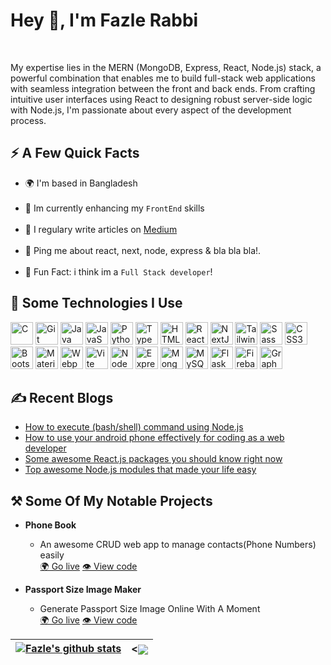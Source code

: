 <h1>Hey 👋, I'm Fazle Rabbi</h1>
<p align="left">
  <img src="https://img.shields.io/badge/-FazleRabbi-blue?style=flat-square&logo=Linkedin&logoColor=white&link=https://www.linkedin.com/in/jonathangin/)](https://www.linkedin.com/in/jonathangin/" alt="" />
  <img src="https://img.shields.io/badge/-FazleRabbi-blue?style=flat-square&logo=Medium&logoColor=white&link=https://www.linkedin.com/in/jonathangin/)](https://www.linkedin.com/in/jonathangin/" alt="" />
</p>
<p>My expertise lies in the MERN (MongoDB, Express, React, Node.js) stack, a powerful combination that enables me to build full-stack web applications with seamless integration between the front and back ends. From crafting intuitive user interfaces using React to designing robust server-side logic with Node.js, I'm passionate about every aspect of the development process.</p>

<h2>⚡️ A Few Quick Facts</h2>
<ul>
  <li>🌍 I'm based in Bangladesh</li>
  <br />
  <li>🔭 Im currently enhancing my <code>FrontEnd</code> skills</li>
  <br />
  <li>📝 I regulary write articles on <a target="_blank" href="https://medium.com/@fhrabbi777">Medium</a></li>
  <br />
  <li>💬 Ping me about react, next, node, express & bla bla bla!.</li>
  <br />
<!--  <li>📙 Check out my <a target="_blank" href="#">Resume</a></li>
  <br />
  <li>🖥️ See my portfolio at<a href="#"> MyPortfllio</a></li>
  <br />
  <li>✉️ You can contact me at<a href="mailto:fazlerabbi1343@gmail.com"> DM</a></li>
  <br />-->
  <li>🎉 Fun Fact: i think im a <code>Full Stack developer</code>!</li>
</ul>

<h2>🚀 Some Technologies I Use</h2>
<p align="left">
<a target="_blank" href="https://docs.microsoft.com/en-us/cpp/?view=msvc-170" target="_blank" rel="noreferrer"><img src="https://raw.githubusercontent.com/danielcranney/readme-generator/main/public/icons/skills/c-colored.svg" width="36" height="36" alt="C" /></a>
<a target="_blank" href="https://git-scm.com/" target="_blank" rel="noreferrer"><img src="https://raw.githubusercontent.com/danielcranney/readme-generator/main/public/icons/skills/git-colored.svg" width="36" height="36" alt="Git" /></a>
<a target="_blank" href="https://www.oracle.com/java/" target="_blank" rel="noreferrer"><img src="https://raw.githubusercontent.com/danielcranney/readme-generator/main/public/icons/skills/java-colored.svg" width="36" height="36" alt="Java" /></a>
<a target="_blank" href="https://developer.mozilla.org/en-US/docs/Web/JavaScript" target="_blank" rel="noreferrer"><img src="https://raw.githubusercontent.com/danielcranney/readme-generator/main/public/icons/skills/javascript-colored.svg" width="36" height="36" alt="JavaScript" /></a>
<a target="_blank" href="https://www.python.org/" target="_blank" rel="noreferrer"><img src="https://raw.githubusercontent.com/danielcranney/readme-generator/main/public/icons/skills/python-colored.svg" width="36" height="36" alt="Python" /></a>
<a target="_blank" href="https://www.typescriptlang.org/" target="_blank" rel="noreferrer"><img src="https://raw.githubusercontent.com/danielcranney/readme-generator/main/public/icons/skills/typescript-colored.svg" width="36" height="36" alt="TypeScript" /></a>
<a target="_blank" href="https://developer.mozilla.org/en-US/docs/Glossary/HTML5" target="_blank" rel="noreferrer"><img src="https://raw.githubusercontent.com/danielcranney/readme-generator/main/public/icons/skills/html5-colored.svg" width="36" height="36" alt="HTML5" /></a>
<a target="_blank" href="https://reactjs.org/" target="_blank" rel="noreferrer"><img src="https://raw.githubusercontent.com/danielcranney/readme-generator/main/public/icons/skills/react-colored.svg" width="36" height="36" alt="React" /></a>
<a target="_blank" href="https://nextjs.org/docs" target="_blank" rel="noreferrer"><img src="https://raw.githubusercontent.com/danielcranney/readme-generator/main/public/icons/skills/nextjs-colored.svg" width="36" height="36" alt="NextJs" /></a>
<a target="_blank" href="https://tailwindcss.com/" target="_blank" rel="noreferrer"><img src="https://raw.githubusercontent.com/danielcranney/readme-generator/main/public/icons/skills/tailwindcss-colored.svg" width="36" height="36" alt="TailwindCSS" /></a>
<a target="_blank" href="https://sass-lang.com/" target="_blank" rel="noreferrer"><img src="https://raw.githubusercontent.com/danielcranney/readme-generator/main/public/icons/skills/sass-colored.svg" width="36" height="36" alt="Sass" /></a>
<a target="_blank" href="https://www.w3.org/TR/CSS/#css" target="_blank" rel="noreferrer"><img src="https://raw.githubusercontent.com/danielcranney/readme-generator/main/public/icons/skills/css3-colored.svg" width="36" height="36" alt="CSS3" /></a>
<a target="_blank" href="https://getbootstrap.com/" target="_blank" rel="noreferrer"><img src="https://raw.githubusercontent.com/danielcranney/readme-generator/main/public/icons/skills/bootstrap-colored.svg" width="36" height="36" alt="Bootstrap" /></a>
<a target="_blank" href="https://mui.com/" target="_blank" rel="noreferrer"><img src="https://raw.githubusercontent.com/danielcranney/readme-generator/main/public/icons/skills/materialui-colored.svg" width="36" height="36" alt="Material UI" /></a>
<a target="_blank" href="https://webpack.js.org/" target="_blank" rel="noreferrer"><img src="https://raw.githubusercontent.com/danielcranney/readme-generator/main/public/icons/skills/webpack-colored.svg" width="36" height="36" alt="Webpack" /></a>
<a target="_blank" href="https://vitejs.dev/" target="_blank" rel="noreferrer"><img src="https://raw.githubusercontent.com/danielcranney/readme-generator/main/public/icons/skills/vite-colored.svg" width="36" height="36" alt="Vite" /></a>
<a target="_blank" href="https://nodejs.org/en/" target="_blank" rel="noreferrer"><img src="https://raw.githubusercontent.com/danielcranney/readme-generator/main/public/icons/skills/nodejs-colored.svg" width="36" height="36" alt="NodeJS" /></a>
<a target="_blank" href="https://expressjs.com/" target="_blank" rel="noreferrer"><img src="https://raw.githubusercontent.com/danielcranney/readme-generator/main/public/icons/skills/express-colored.svg" width="36" height="36" alt="Express" /></a>
<a target="_blank" href="https://www.mongodb.com/" target="_blank" rel="noreferrer"><img src="https://raw.githubusercontent.com/danielcranney/readme-generator/main/public/icons/skills/mongodb-colored.svg" width="36" height="36" alt="MongoDB" /></a>
<a target="_blank" href="https://www.mysql.com/" target="_blank" rel="noreferrer"><img src="https://raw.githubusercontent.com/danielcranney/readme-generator/main/public/icons/skills/mysql-colored.svg" width="36" height="36" alt="MySQL" /></a>
<a target="_blank" href="https://flask.palletsprojects.com/en/2.0.x/" target="_blank" rel="noreferrer"><img src="https://raw.githubusercontent.com/danielcranney/readme-generator/main/public/icons/skills/flask-colored.svg" width="36" height="36" alt="Flask" /></a>
<a target="_blank" href="https://firebase.google.com/" target="_blank" rel="noreferrer"><img src="https://raw.githubusercontent.com/danielcranney/readme-generator/main/public/icons/skills/firebase-colored.svg" width="36" height="36" alt="Firebase" /></a>
<a target="_blank" href="https://graphql.org/" target="_blank" rel="noreferrer"><img src="https://raw.githubusercontent.com/danielcranney/readme-generator/main/public/icons/skills/graphql-colored.svg" width="36" height="36" alt="GraphQL" /></a>
</p>

<h2>✍️ Recent Blogs</h2>
<ul>
  
  <li>
    <a target="_blank" href="https://dev.to/fhrabbi/execute-shell-commands-using-nodejs-a-powerful-integration-1fp6">
      How to execute (bash/shell) command using Node.js
    </a>
  </li>
  <li>
    <a target="_blank" href="#">
      How to use your android phone effectively for coding as a web developer
    </a>
  </li>
  <li>
    <a target="_blank" href="#">
      Some awesome React.js packages you should know right now
    </a>
  </li>
  <li>
    <a target="_blank" href="#">
      Top awesome Node.js modules that made your life easy
    </a>
  </li>
</ul>

<!--Projects-->
<h2>⚒️ Some Of My Notable Projects</h2>
<ul>
  <li><strong>Phone Book</strong></li>
  <ul>
    <li>An awesome CRUD web app to manage contacts(Phone Numbers) easily</li>
    <a target="_blank" href="https://phone-b00k.vercel.app">🌍 Go live</a>
    <a target="_blank" href="https://github.com/fh-rabbi/phone-book">👁️ View code</a>
  </ul>
</ul>
<ul>
  <li><strong>Passport Size Image Maker</strong></li>
  <ul>
    <li>Generate Passport Size Image Online With A Moment</li>
    <a target="_blank" href="#">🌍 Go live</a>
    <a target="_blank" href="https://github.com/fh-rabbi/Passport-Size-Image-Maker">👁️ View code</a>
  </ul>
</ul>


| <a href="https://github.com/anuraghazra/github-readme-stats"><img align="center" src="https://github-readme-stats.vercel.app/api?username=fh-rabbi&show_icons=true&include_all_commits=true&theme=buefy&hide_border=true" alt="Fazle's github stats" /></a> | <<img align="center" src="https://github-readme-stats.anuraghazra1.vercel.app/api/top-langs/?username=fh-rabbi&exclude_repo=XploitSpy,Random-Color,Gmail-Bomber,Evil-Text,rMusic,Acode-Backup&layout=compact&theme=buefy&hide_border=true" /></a> |
| ------------- | ------------- |
